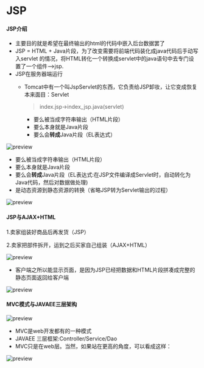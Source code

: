 # JSP

#### JSP介绍

* 主要目的就是希望在最终输出的html的代码中嵌入后台数据罢了
* JSP = HTML + Java片段，为了改变需要将前端代码装化成java代码后手动写入servlet 的情况，将HTML转化一个转换成servlet中的java语句中去专门设置了一个组件-->jsp.
* JSP在服务器端运行
  *   Tomcat中有一个叫JspServlet的东西，它负责给JSP卸妆，让它变成恢复本来面目：Servlet

      > index.jsp->index\_jsp.java(servlet)

      * 要么被当成字符串输出（HTML片段）
      * 要么本身就是Java片段
      * 要么会**转成**Java片段（EL表达式）

![preview](https://pic3.zhimg.com/v2-98ec73e31685456b9a6ca1558e8f47a6\_r.jpg)

* 要么被当成字符串输出（HTML片段）
* 要么本身就是Java片段
* 要么会**转成**Java片段（EL表达式:在JSP文件编译成Servlet时，自动转化为Java代码，然后对数据做处理)
* 是动态资源到静态资源的转换（省略JSP转为Servlet输出的过程）

![preview](https://pic2.zhimg.com/v2-d61a05e5c8823bc6ddc42ccbb19d38e8\_r.jpg)

#### JSP与AJAX+HTML

1.卖家组装好商品后再发货（JSP）

2.卖家把部件拆开，运到之后买家自己组装（AJAX+HTML）

![preview](https://pic2.zhimg.com/v2-44c9bdf357743abb38cd984a3b6bf901\_r.jpg)

* 客户端之所以能显示页面，是因为JSP已经把数据和HTML片段拼凑成完整的静态页面返回给客户端

![preview](https://pic2.zhimg.com/v2-f936b7b3ddef8248879c7f414475d459\_r.jpg)

#### MVC模式与JAVAEE三层架构

![preview](https://pic2.zhimg.com/v2-955ff75e5217fe00274a13ca880cb80c\_r.jpg)

* MVC是web开发都有的一种模式
* JAVAEE 三层框架:Controller/Service/Dao
* MVC只是在web层。当然，如果站在更高的角度，可以看成这样：

![preview](https://pic3.zhimg.com/v2-b28da8a6d686a7232c22c3c9480c95ec\_r.jpg)
